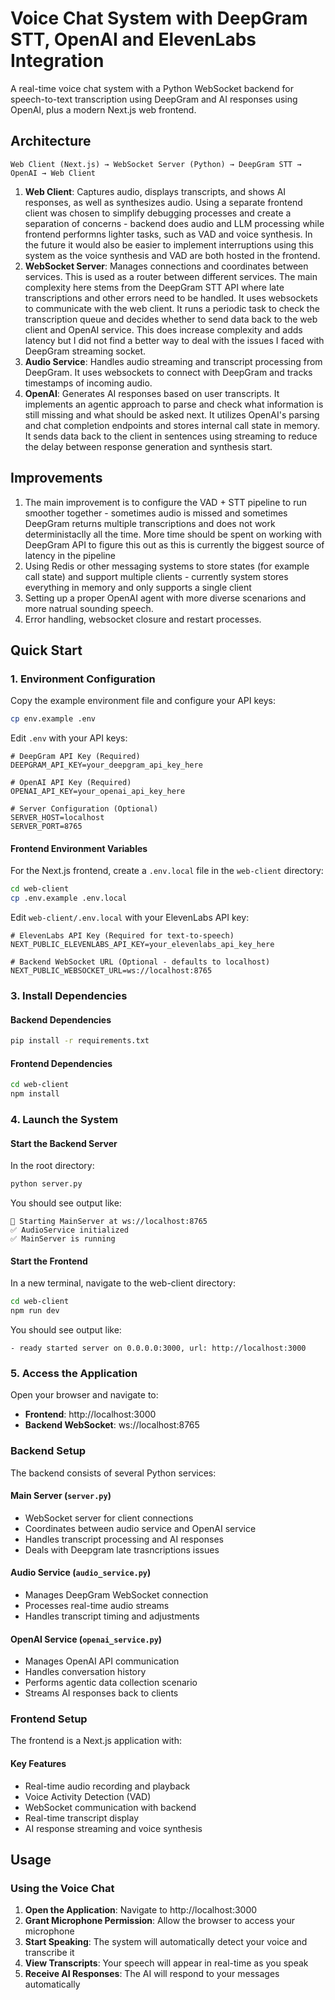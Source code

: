 # Voice Chat System with DeepGram STT, OpenAI and ElevenLabs Integration

A real-time voice chat system with a Python WebSocket backend for speech-to-text transcription using DeepGram and AI responses using OpenAI, plus a modern Next.js web frontend.

## Architecture

```
Web Client (Next.js) → WebSocket Server (Python) → DeepGram STT → OpenAI → Web Client
```

1. **Web Client**: Captures audio, displays transcripts, and shows AI responses, as well as synthesizes audio. Using a separate frontend client was chosen to simplify debugging processes and create a separation of concerns - backend does audio and LLM processing while frontend performns lighter tasks, such as VAD and voice synthesis. In the future it would also be easier to implement interruptions using this system as the voice synthesis and VAD are both hosted in the frontend.
2. **WebSocket Server**: Manages connections and coordinates between services. This is used as a router between different services. The main complexity here stems from the DeepGram STT API where late transcriptions and other errors need to be handled. It uses websockets to communicate with the web client.
It runs a periodic task to check the transcription queue and decides whether to send data back to the web client and OpenAI service. This does increase complexity and adds latency but I did not find a better way to deal with the issues I faced with DeepGram streaming socket.
3. **Audio Service**: Handles audio streaming and transcript processing from DeepGram. It uses websockets to connect with DeepGram and tracks timestamps of incoming audio.
4. **OpenAI**: Generates AI responses based on user transcripts. It implements an agentic approach to parse and check what information is still missing and what should be asked next. It utilizes OpenAI's parsing and chat completion endpoints and stores internal call state in memory. It sends data back to the client in sentences using streaming to reduce the delay between response generation and synthesis start.

## Improvements

1. The main improvement is to configure the VAD + STT pipeline to run smoother together - sometimes audio is missed and sometimes DeepGram returns multiple transcriptions and does not work deterministaclly all the time. More time should be spent on working with DeepGram API to figure this out as this is currently the biggest source of latency in the pipeline
2. Using Redis or other messaging systems to store states (for example call state) and support multiple clients - currently system stores everything in memory and only supports a single client
3. Setting up a proper OpenAI agent with more diverse scenarions and more natrual sounding speech.
4. Error handling, websocket closure and restart processes.

## Quick Start

### 1. Environment Configuration

Copy the example environment file and configure your API keys:

```bash
cp env.example .env
```

Edit `.env` with your API keys:

```env
# DeepGram API Key (Required)
DEEPGRAM_API_KEY=your_deepgram_api_key_here

# OpenAI API Key (Required)
OPENAI_API_KEY=your_openai_api_key_here

# Server Configuration (Optional)
SERVER_HOST=localhost
SERVER_PORT=8765
```

#### Frontend Environment Variables

For the Next.js frontend, create a `.env.local` file in the `web-client` directory:

```bash
cd web-client
cp .env.example .env.local
```

Edit `web-client/.env.local` with your ElevenLabs API key:

```env
# ElevenLabs API Key (Required for text-to-speech)
NEXT_PUBLIC_ELEVENLABS_API_KEY=your_elevenlabs_api_key_here

# Backend WebSocket URL (Optional - defaults to localhost)
NEXT_PUBLIC_WEBSOCKET_URL=ws://localhost:8765
```

### 3. Install Dependencies

#### Backend Dependencies

```bash
pip install -r requirements.txt
```

#### Frontend Dependencies

```bash
cd web-client
npm install
```

### 4. Launch the System

#### Start the Backend Server

In the root directory:

```bash
python server.py
```

You should see output like:
```
🚀 Starting MainServer at ws://localhost:8765
✅ AudioService initialized
✅ MainServer is running
```

#### Start the Frontend

In a new terminal, navigate to the web-client directory:

```bash
cd web-client
npm run dev
```

You should see output like:
```
- ready started server on 0.0.0.0:3000, url: http://localhost:3000
```

### 5. Access the Application

Open your browser and navigate to:
- **Frontend**: http://localhost:3000
- **Backend WebSocket**: ws://localhost:8765

### Backend Setup

The backend consists of several Python services:

#### Main Server (`server.py`)
- WebSocket server for client connections
- Coordinates between audio service and OpenAI service
- Handles transcript processing and AI responses
- Deals with Deepgram late trasncriptions issues

#### Audio Service (`audio_service.py`)
- Manages DeepGram WebSocket connection
- Processes real-time audio streams
- Handles transcript timing and adjustments

#### OpenAI Service (`openai_service.py`)
- Manages OpenAI API communication
- Handles conversation history
- Performs agentic data collection scenario
- Streams AI responses back to clients

### Frontend Setup

The frontend is a Next.js application with:

#### Key Features
- Real-time audio recording and playback
- Voice Activity Detection (VAD)
- WebSocket communication with backend
- Real-time transcript display
- AI response streaming and voice synthesis

## Usage

### Using the Voice Chat

1. **Open the Application**: Navigate to http://localhost:3000
2. **Grant Microphone Permission**: Allow the browser to access your microphone
3. **Start Speaking**: The system will automatically detect your voice and transcribe it
4. **View Transcripts**: Your speech will appear in real-time as you speak
5. **Receive AI Responses**: The AI will respond to your messages automatically
